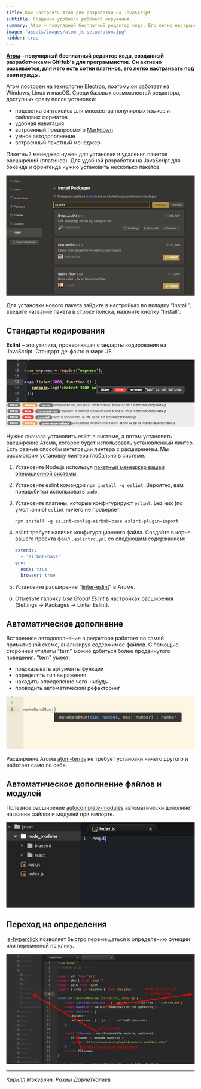 ```yaml
---
title: Как настроить Atom для разработки на JavaScript
subtitle: Создание удобного рабочего окружения.
summary: Atom – популярный бесплатный редактор кода. Его легко настраивать и расширять под разные задачи и условия.
image: "assets/images/atom-js-setup/atom.jpg"
hidden: true
---
```


**[Атом](https://atom.io/) – популярный бесплатный редактор кода, созданный разработчиками GitHub'а для программистов. Он активно развивается, для него есть сотни плагинов, его легко настраивать под свои нужды.**

Атом построен на технологии [Electron](https://electron.atom.io/), поэтому он работает на Windows, Linux и macOS. Среди базовых возможностей редактора, доступных сразу после установки:

- подсветка синтаксиса для множества популярных языков и файловых форматов
- удобная навигация
- встроенный предпросмотр [Markdown](/markdown)
- умное автодополнение
- встроенный пакетный менеджер

Пакетный менеджер нужен для установки и удаления пакетов расширений (плагинов). Для удобной разработки на JavaScript для бэкенда и фронтенда нужно установить несколько пакетов.

![install package in atom](/assets/images/atom-js-setup/eslint.png)

Для установки нового пакета зайдите в настройках во вкладку "Install", введите название пакета в строке поиска, нажмите кнопку "Install".

## Стандарты кодирования

**Eslint** – это утилита, проверяющая стандарты кодирования на JavaScript. Стандарт де-факто в мире JS. 

![eslint atom](/assets/images/atom-js-setup/eslint-atom.png)

Нужно сначала установить eslint в системе, а потом установить расширение Атома, которое будет использовать установленный линтер. Есть разные способы интеграции линтера с расширением. Мы рассмотрим установку линтера глобально в системе.

1. Установите Node.js используя [пакетный менеджер вашей операционной системы](https://nodejs.org/en/download/package-manager/). 
2. Установите eslint командой `npm install -g eslint`. Вероятно, вам понадобится использовать `sudo`.
3. Установите плагины, которые конфигурируют `eslint`. Без них (по умолчанию) `eslint` ничего не проверяет.
	```shell
	npm install -g eslint-config-airbnb-base eslint-plugin-import
	```
1. eslint требует наличия конфигурационного файла. Создайте в корне вашего проекта файл `.eslintrc.yml` со следующим содержанием:

	```yml
	extends:
	  - 'airbnb-base'
	env:
	  node: true
	  browser: true
	```
1. Установите расширение "[linter-eslint](https://atom.io/packages/linter-eslint)" в Атоме.
1. Отметьте галочку *Use Global Eslint* в настройках расширения (Settings -> Packages -> Linter Eslint).

## Автоматическое дополнение

Встроенное автодополнение в редакторе работает по самой примитивной схеме, анализируя содержимое файлов. С помощью сторонней утилиты "tern" можно добиться более продвинутого поведения. "tern" умеет:

- подсказывать аргументы функции
- определять тип выражения
- находить определение чего-нибудь
- проводить автоматический рефакторинг

![tern js](/assets/images/atom-js-setup/tern.png)

Расширение Атома [atom-ternjs](https://atom.io/packages/atom-ternjs) не требует установки ничего другого и работает само по себе.

## Автоматическое дополнение файлов и модулей

Полезное расширение [autocomplete-modules](https://atom.io/packages/autocomplete-modules) автоматически дополняет название файлов и модулей при импорте.

![autocomplete-modules](/assets/images/atom-js-setup/autocomplete-modules.gif)

## Переход на определения

[js-hyperclick](https://atom.io/packages/js-hyperclick) позволяет быстро перемещаться к определению функции или переменной по клику.

![js-hyperclick](/assets/images/atom-js-setup/js_hyperclick.png)

---

*Кирилл Мокевнин, Рахим Давлеткалиев*

